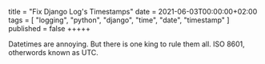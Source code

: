 title = "Fix Django Log's Timestamps"
date = 2021-06-03T00:00:00+02:00
tags = [
    "logging",
    "python",
    "django",
    "time",
    "date",
    "timestamp"
]
published = false
+++++

Datetimes are annoying. But there is one king to rule them all. ISO 8601, otherwords known as UTC.  